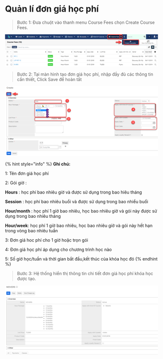 # Quản lí đơn giá học phí

> Bước 1: Đưa chuột vào thanh menu Course Fees chọn Create Course Fees.

![](../.gitbook/assets/dongia1.png)

> Bước 2: Tại màn hình tạo đơn giá học phí, nhập đầy đủ các thông tin cần thiết, Click Save để hoàn tất

![](../.gitbook/assets/taodongiahocphi2.png)

{% hint style="info" %}
**Ghi chú:**

1: Tên đơn giá học phí

2: Gói giờ : 

**Hours** : học phí bao nhiêu giờ và được sử dụng trong bao hiêu tháng

**Session** : học phí bao nhiêu buổi và được sử dụng trong bao nhiểu buổi

**Hour/month** : học phí 1 giờ bao nhiêu, học bao nhiêu giờ và gói này được sử dụng trong bao nhiêu tháng

**Hour/week**: học phí 1 giờ bao nhiêu, học bao nhiêu giờ và gói này hết hạn trong vòng bao nhiêu tuần

3: Đơn giá hoc phí cho 1 giờ hoặc trọn gói

4: Đơn giá học phí áp dụng cho chương trình học nào

5: Số giờ học/tuần và thời gian bắt đầu,kết thúc của khóa học đó
{% endhint %}

> Bước 3: Hệ thống hiển thị thông tin chi tiết đơn giá học phí khóa học được tạo.

![](../.gitbook/assets/dongia3.png)

